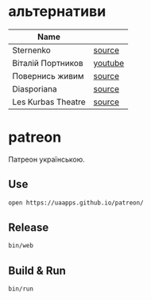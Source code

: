 # альтернативи

| Name |   |
| ---- | - |
| Sternenko | [source](https://t.me/ssternenko/1270) |
| Віталій Портников | [youtube](https://youtube.com/c/portnikov) |
| Повернись живим | [source](https://www.comebackalive.in.ua/uk/donate) |
| Diasporiana | [source](https://diasporiana.org.ua/dopomoha/) |
| Les Kurbas Theatre | [source](https://kurbas.lviv.ua/uk/donate/) |

# patreon

Патреон українською.

## Use

```sh
open https://uaapps.github.io/patreon/
```

## Release

```sh
bin/web
```

## Build & Run

```sh
bin/run
```
